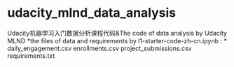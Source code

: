 # udacity_mlnd_data_analysis
Udacity机器学习入门数据分析课程代码&amp;The code of data analysis by Udacity MLND
*the files of data and requirements by l1-starter-code-zh-cn.ipynb : *	
  daily_engagement.csv
	enrollments.csv
	project_submissions.csv
	requirements.txt

